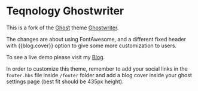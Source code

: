 # Teqnology Ghostwriter 

This is a fork of the [Ghost](http://github.com/tryghost/ghost/) theme [Ghostwriter](http://roryg.github.io/ghostwriter).

The changes are about using FontAwesome, and a different fixed header with {{blog.cover}} option to give some more customization to users.

To see a live demo please visit my [Blog](http://curiousnerd.me).

In order to customize this theme, remember to add your social links in the `footer.hbs` file inside `/footer` folder and add a blog cover inside your ghost settings page (best fit should be 435px height).
